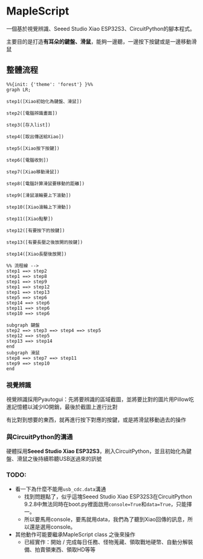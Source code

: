 # MapleScript
一個基於視覺辨識、Seeed Studio Xiao ESP32S3、CircuitPython的腳本程式。

主要目的是打造**有耳朵的鍵盤、滑鼠**，能夠一邊聽，一邊按下按鍵或是一邊移動滑鼠

## 整體流程
```mermaid
%%{init: {'theme': 'forest'} }%%
graph LR;

step1([Xiao初始化為鍵盤、滑鼠])

step2([電腦辨識畫面])

step3([存入list])

step4([取出傳送給Xiao])

step5([Xiao按下按鍵])

step6([電腦收到])

step7([Xiao移動滑鼠])

step8([電腦計算滑鼠要移動的距離])

step9([滑鼠滾輪要上下滾動])

step10([Xiao滾輪上下滑動])

step11([Xiao點擊])

step12([有要按下的按鍵])

step13([有要長壓之後放開的按鍵])

step14([Xiao長壓後放開])

%% 流程線 -->
step1 ==> step2
step1 ==> step8
step1 ==> step9
step1 ==> step12
step1 ==> step13
step5 ==> step6
step14 ==> step6
step11 ==> step6
step10 ==> step6

subgraph 鍵盤
step2 ==> step3 ==> step4 ==> step5
step12 ==> step5
step13 ==> step14
end
subgraph 滑鼠
step8 ==> step7 ==> step11
step9 ==> step10
end
```

### 視覺辨識
視覺辨識採用Pyautogui：先將要辨識的區域截圖，並將要比對的圖片用Pillow吃進記憶體以減少IO開銷，最後於截圖上進行比對

有比對到想要的東西，就再進行按下對應的按鍵，或是將滑鼠移動過去的操作

### 與CircuitPython的溝通
硬體採用**Seeed Studio Xiao ESP32S3**，刷入CircuitPython，並且初始化為鍵盤、滑鼠之後持續聆聽USB送過來的訊號

### TODO:
- 看一下為什麼不能用`usb_cdc.data`溝通
  - 找到問題點了，似乎這塊Seeed Studio Xiao ESP32S3在CircuitPython 9.2.8中無法同時在boot.py裡面啟用`console=True`和`data=True`，只能擇一。 
  - 所以要馬用console，要馬就用data，我們為了聽到Xiao回傳的訊息，所以還是選用console。
- 其他動作可能要繼承MapleScript class 之後來操作
  - 已經實作：開始 / 完成每日任務、怪物蒐藏、領取戰地硬幣、自動分解裝備、拍賣領東西、領取HD等等

